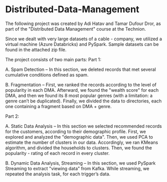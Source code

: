 # Distributed-Data-Management

The following project was created by Adi Hatav and Tamar Dufour Dror, as part of the "Distributed Data Management" course at the Technion. 

Since we dealt with very large datasets of a cable - company, we utilized a virtual machine (Azure Databricks) and PySpark. Sample datasets can be found in the attached zip file.

The project consists of two main parts:
Part 1:

A.	Spam Detection – In this section, we deleted records that met several cumulative conditions defined as spam.

B.	Fragmentation – First, we ranked the records according to the level of popularity in each DMA. Afterward, we found the "wealth score" for each DMA, and then we found its 8 most popular genres (with a limitation: a genre can’t be duplicated).
Finally, we divided the data to directories, each one containing a fragment based on DMA + genre.

Part 2:

A.	Static Data Analysis – In this section we selected recommended records for the customers, according to their demographic profile.
First, we explored and analyzed the "demographic data". Then, we used PCA to estimate the number of clusters in our data. Accordingly, we ran KMeans algorithm, and divided the households to clusters.
Then, we found the popularity - rating of each record in every cluster.

B.	Dynamic Data Analysis, Streaming – In this section, we used PySpark Streaming to extract "viewing data" from Kafka. While streaming, we repeated the analysis task, for each trigger’s data.
